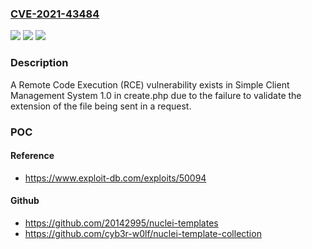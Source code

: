 ### [CVE-2021-43484](https://cve.mitre.org/cgi-bin/cvename.cgi?name=CVE-2021-43484)
![](https://img.shields.io/static/v1?label=Product&message=n%2Fa&color=blue)
![](https://img.shields.io/static/v1?label=Version&message=n%2Fa&color=blue)
![](https://img.shields.io/static/v1?label=Vulnerability&message=n%2Fa&color=brighgreen)

### Description

A Remote Code Execution (RCE) vulnerability exists in Simple Client Management System 1.0 in create.php due to the failure to validate the extension of the file being sent in a request.

### POC

#### Reference
- https://www.exploit-db.com/exploits/50094

#### Github
- https://github.com/20142995/nuclei-templates
- https://github.com/cyb3r-w0lf/nuclei-template-collection

